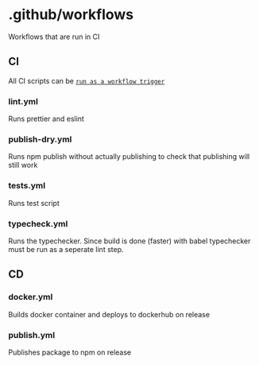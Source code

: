 # .github/workflows

Workflows that are run in CI

## CI

All CI scripts can be [`run as a workflow trigger`](https://github.com/roninjin10/server-boilerplate/actions)

### lint.yml

Runs prettier and eslint

### publish-dry.yml

Runs npm publish without actually publishing to check that publishing will still work

### tests.yml

Runs test script

### typecheck.yml

Runs the typechecker. Since build is done (faster) with babel typechecker must be run as a seperate lint step.

## CD

### docker.yml

Builds docker container and deploys to dockerhub on release

### publish.yml

Publishes package to npm on release
